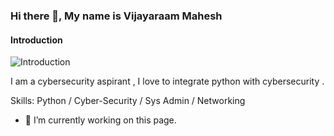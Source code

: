 ### Hi there 👋, My name is Vijayaraam Mahesh
#### Introduction
![Introduction](https://imgs.search.brave.com/16Yhlb0nDlL_JednpPFp-mbStEWsxdbylRdQyohF4nU/rs:fit:900:300:1/g:ce/aHR0cHM6Ly9wcm9u/dG8tY29yZS1jZG4u/cHJvbnRvbWFya2V0/aW5nLmNvbS8yL3dw/LWNvbnRlbnQvdXBs/b2Fkcy9zaXRlcy8y/NjcyLzIwMTkvMTAv/Q3liZXJzZWN1cml0/eS1CYW5uZXIucG5n)

I am a cybersecurity aspirant , I love to integrate python with cybersecurity .

Skills: Python / Cyber-Security / Sys Admin / Networking

- 🔭 I’m currently working on this page. 




